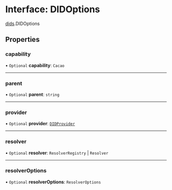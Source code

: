 # Interface: DIDOptions

[dids](../modules/dids.md).DIDOptions

## Properties

### capability

• `Optional` **capability**: `Cacao`

___

### parent

• `Optional` **parent**: `string`

___

### provider

• `Optional` **provider**: [`DIDProvider`](../modules/dids.md#didprovider)

___

### resolver

• `Optional` **resolver**: `ResolverRegistry` \| `Resolver`

___

### resolverOptions

• `Optional` **resolverOptions**: `ResolverOptions`
